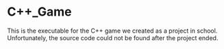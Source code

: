 # C++_Game

This is the executable for the C++ game we created as a project in school. Unfortunately, the source code could not be found after the project ended.
